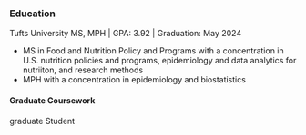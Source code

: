 ### Education
Tufts University MS, MPH | GPA: 3.92 | Graduation: May 2024
- MS in Food and Nutrition Policy and Programs with a concentration in U.S. nutrition policies and programs, epidemiology and data analytics for nutriiton, and research methods
- MPH with a concentration in epidemiology and biostatistics

#### Graduate Coursework


graduate Student

